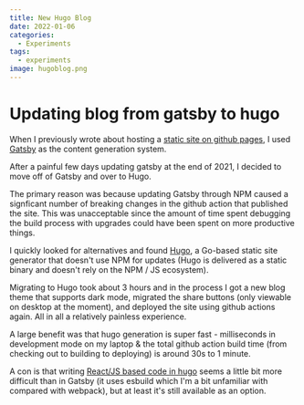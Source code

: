 ```yaml
---
title: New Hugo Blog
date: 2022-01-06
categories:
  - Experiments
tags:
  - experiments
image: hugoblog.png
---
```


# Updating blog from gatsby to hugo

When I previously wrote about hosting a [static site on github pages](https://suyogs.com/p/experiments/github-pages-for-static-sites/), I used [Gatsby](https://www.gatsbyjs.com/) as the content generation system.

After a painful few days updating gatsby at the end of 2021, I decided to move off of Gatsby and over to Hugo.

The primary reason was because updating Gatsby through NPM caused a signficant number of breaking changes in the github action that published the site. This was unacceptable since the amount of time spent debugging the build process with upgrades could have been spent on more productive things.

I quickly looked for alternatives and found [Hugo](https://gohugo.io/), a Go-based static site generator that doesn't use NPM for updates (Hugo is delivered as a static binary and doesn't rely on the NPM / JS ecosystem). 

Migrating to Hugo took about 3 hours and in the process I got a new blog theme that supports dark mode, migrated the share buttons (only viewable on desktop at the moment), and deployed the site using github actions again. All in all a relatively painless experience.

A large benefit was that hugo generation is super fast - milliseconds in development mode on my laptop & the total github action build time (from checking out to building to deploying) is around 30s to 1 minute.

A con is that writing [React/JS based code in hugo](https://gohugo.io/hugo-pipes/js/) seems a little bit more difficult than in Gatsby (it uses esbuild which I'm a bit unfamiliar with compared with webpack), but at least it's still available as an option.
